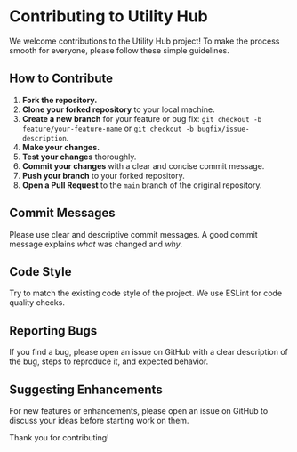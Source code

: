 # Contributing to Utility Hub

We welcome contributions to the Utility Hub project! To make the process smooth for everyone, please follow these simple guidelines.

## How to Contribute

1.  **Fork the repository.**
2.  **Clone your forked repository** to your local machine.
3.  **Create a new branch** for your feature or bug fix: `git checkout -b feature/your-feature-name` or `git checkout -b bugfix/issue-description`.
4.  **Make your changes.**
5.  **Test your changes** thoroughly.
6.  **Commit your changes** with a clear and concise commit message.
7.  **Push your branch** to your forked repository.
8.  **Open a Pull Request** to the `main` branch of the original repository.

## Commit Messages

Please use clear and descriptive commit messages. A good commit message explains *what* was changed and *why*.

## Code Style

Try to match the existing code style of the project. We use ESLint for code quality checks.

## Reporting Bugs

If you find a bug, please open an issue on GitHub with a clear description of the bug, steps to reproduce it, and expected behavior.

## Suggesting Enhancements

For new features or enhancements, please open an issue on GitHub to discuss your ideas before starting work on them.

Thank you for contributing!